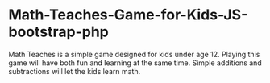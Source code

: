 # Math-Teaches-Game-for-Kids-JS-bootstrap-php
Math Teaches is a simple game designed for kids under age 12. Playing this game will have both fun and learning at the same time. Simple additions and subtractions will let the kids learn math.
